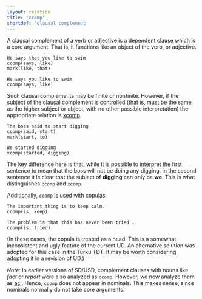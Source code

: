 ```yaml
---
layout: relation
title: 'ccomp'
shortdef: 'clausal complement'
---
```


A clausal complement of a verb or adjective is a dependent clause 
which is a core argument. That is, it functions like an object of the verb, or
adjective.

~~~ sdparse
He says that you like to swim
ccomp(says, like)
mark(like, that)
~~~

~~~ sdparse
He says you like to swim
ccomp(says, like)
~~~

Such clausal complements may be finite or nonfinite. However, if the
subject of the clausal complement is controlled (that is, must be the same
as the higher subject or object, with no other possible interpretation)
the appropriate relation is [xcomp]().

~~~ sdparse
The boss said to start digging
ccomp(said, start)
mark(start, to)
~~~

~~~ sdparse
We started digging
xcomp(started, digging)
~~~

The key difference here is that, while it is possible to interpret the first
sentence to mean that the boss will not be doing any digging, in the second
sentence it is clear that the subject of __digging__ can only be __we__. This is
what distinguishes `ccomp` and `xcomp`.

Additionally, `ccomp` is used with copulas.

~~~ sdparse
The important thing is to keep calm.
ccomp(is, keep)
~~~

~~~ sdparse
The problem is that this has never been tried .
ccomp(is, tried)
~~~

(In these cases, the copula is treated as a head. This is a somewhat inconsistent and ugly feature of the current UD. An alternative solution was adopted for this case in the Turku TDT. It may be worth considering adopting it in a revision of UD.)

_Note:_ In earlier versions of SD/USD, complement
clauses with nouns like *fact* or *report* were also analyzed as `ccomp`. 
However, we now analyze them as [acl](). Hence, `ccomp` does not appear in nominals.
This makes sense, since nominals normally do not take core arguments.
